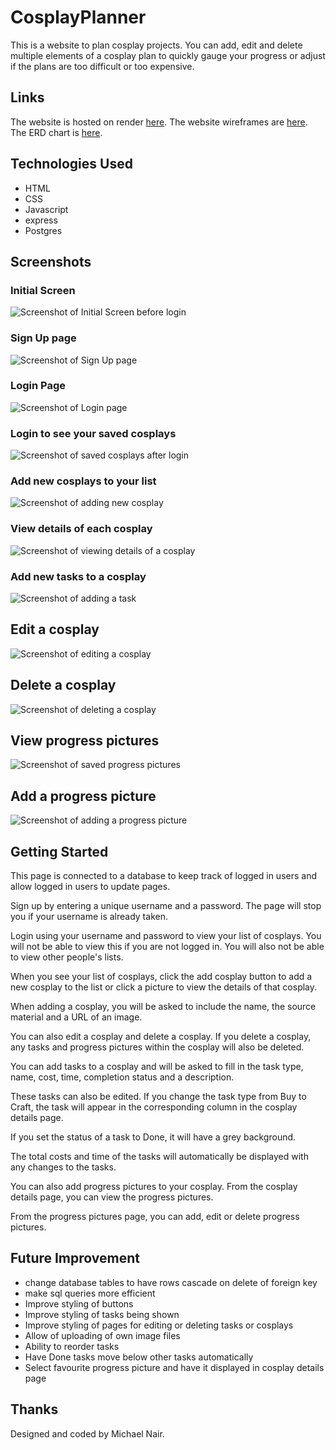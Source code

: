 # CosplayPlanner

This is a website to plan cosplay projects. You can add, edit and delete multiple elements of a cosplay plan to quickly gauge your progress or adjust if the plans are too difficult or too expensive.

## Links

The website is hosted on render [here](https://cosplayplanner.onrender.com).
The website wireframes are [here](https://github.com/MichaelPNair/cosplayplanner/tree/main/wireframes).
The ERD chart is [here](https://github.com/MichaelPNair/cosplayplanner/tree/main/ERD).

## Technologies Used
- HTML
- CSS
- Javascript
- express
- Postgres

## Screenshots
### Initial Screen
![Screenshot of Initial Screen before login](/screenshots/Initial%20Page.png)

### Sign Up page
![Screenshot of Sign Up page](/screenshots/Sign%20Up%20page.png)

### Login Page
![Screenshot of Login page](/screenshots/Login%20page.png)

### Login to see your saved cosplays
![Screenshot of saved cosplays after login](/screenshots/Cosplays.png)

### Add new cosplays to your list
![Screenshot of adding new cosplay](/screenshots/Add%20Cosplay.png)

### View details of each cosplay
![Screenshot of viewing details of a cosplay](/screenshots/Cosplay%20Details.png)

### Add new tasks to a cosplay
![Screenshot of adding a task](/screenshots/Add%20Task.png)

## Edit a cosplay
![Screenshot of editing a cosplay](/screenshots/Edit%20Cosplay.png)

## Delete a cosplay
![Screenshot of deleting a cosplay](/screenshots/Delete%20Cosplay.png)

## View progress pictures
![Screenshot of saved progress pictures](/screenshots/Progress%20Pictures.png)

## Add a progress picture
![Screenshot of adding a progress picture](/screenshots/Add%20Progress%20Picture.png)

## Getting Started
This page is connected to a database to keep track of logged in users and allow logged in users to update pages.

Sign up by entering a unique username and a password. The page will stop you if your username is already taken.

Login using your username and password to view your list of cosplays. You will not be able to view this if you are not logged in. You will also not be able to view other people's lists.

When you see your list of cosplays, click the add cosplay button to add a new cosplay to the list or click a picture to view the details of that cosplay.

When adding a cosplay, you will be asked to include the name, the source material and a URL of an image.

You can also edit a cosplay and delete a cosplay. If you delete a cosplay, any tasks and progress pictures within the cosplay will also be deleted.

You can add tasks to a cosplay and will be asked to fill in the task type, name, cost, time, completion status and a description.

These tasks can also be edited. If you change the task type from Buy to Craft, the task will appear in the corresponding column in the cosplay details page.

If you set the status of a task to Done, it will have a grey background.

The total costs and time of the tasks will automatically be displayed with any changes to the tasks.

You can also add progress pictures to your cosplay. From the cosplay details page, you can view the progress pictures.

From the progress pictures page, you can add, edit or delete progress pictures.

## Future Improvement
- change database tables to have rows cascade on delete of foreign key
- make sql queries more efficient
- Improve styling of buttons
- Improve styling of tasks being shown
- Improve styling of pages for editing or deleting tasks or cosplays
- Allow of uploading of own image files
- Ability to reorder tasks
- Have Done tasks move below other tasks automatically
- Select favourite progress picture and have it displayed in cosplay details page


## Thanks
Designed and coded by Michael Nair.
